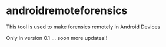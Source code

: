 # androidremoteforensics
This tool is used to make forensics remotely in Android Devices

Only in version 0.1 ... soon more updates!!
